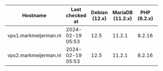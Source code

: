 | Hostname              | Last checked at  | Debian (12.x) | MariaDB (11.2.x) | PHP (8.2.x) | Nginx (1.25.x) | Composer (2.6.x) | RabbitMQ (3.12.x) | Erlang (26) |
|-----------------------|------------------|---------------|------------------|-------------|----------------|------------------|-------------------|-------------|
| vps1.markmeijerman.nl | 2024-02-19 05:53 | 12.5 | 11.2.1 | 8.2.16 | 1.24.0 | 2.7.1 |  |  |
| vps2.markmeijerman.nl | 2024-02-19 05:53 | 12.5 | 11.2.1 | 8.2.16 | 1.24.0 | 2.7.1 |  |  |
